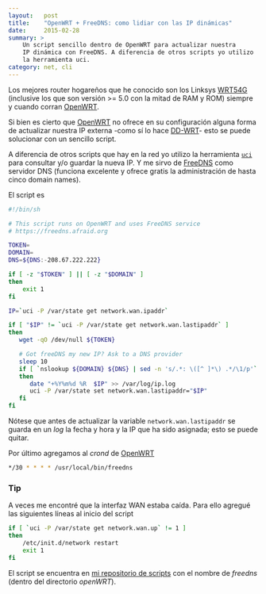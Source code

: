 ```yaml
---
layout:   post
title:    "OpenWRT + FreeDNS: como lidiar con las IP dinámicas"
date:     2015-02-28
summary: > 
    Un script sencillo dentro de OpenWRT para actualizar nuestra 
    IP dinámica con FreeDNS. A diferencia de otros scripts yo utilizo 
    la herramienta uci.
category: net, cli
---
```


Los mejores router hogareños que he conocido son los Linksys
[WRT54G][] (inclusive los que son versión >= 5.0 con la mitad de RAM y
ROM) siempre y cuando corran [OpenWRT][].

Si bien es cierto que [OpenWRT][] no ofrece en su configuración alguna
forma de actualizar nuestra IP externa -como sí lo hace
[DD-WRT][]- esto se puede solucionar con un sencillo script.

A diferencia de otros scripts que hay en la red yo utilizo la
herramienta [`uci`](http://wiki.openwrt.org/doc/uci) para consultar
y/o guardar la nueva IP. Y me sirvo de [FreeDNS][] como servidor DNS
(funciona excelente y ofrece gratis la administración de hasta cinco
domain names).

El script es 

```sh
#!/bin/sh

# This script runs on OpenWRT and uses FreeDNS service
# https://freedns.afraid.org

TOKEN=
DOMAIN=
DNS=${DNS:-208.67.222.222}

if [ -z "$TOKEN" ] || [ -z "$DOMAIN" ]
then
    exit 1
fi

IP=`uci -P /var/state get network.wan.ipaddr`

if [ "$IP" != `uci -P /var/state get network.wan.lastipaddr` ]
then
   wget -qO /dev/null ${TOKEN}

   # Got freeDNS my new IP? Ask to a DNS provider
   sleep 10
   if [ `nslookup ${DOMAIN} ${DNS} | sed -n 's/.*: \([^ ]*\) .*/\1/p'` == "$IP" ]
   then
      date "+%Y%m%d %R  $IP" >> /var/log/ip.log
      uci -P /var/state set network.wan.lastipaddr="$IP"
   fi
fi
```

Nótese que antes de actualizar la variable `network.wan.lastipaddr` se
guarda en un *log* la fecha y hora y la IP que ha sido asignada; esto
se puede quitar.

Por último agregamos al *crond* de [OpenWRT][]

```sh
*/30 * * * * /usr/local/bin/freedns
```

### Tip

A veces me encontré que la interfaz WAN estaba caída. Para ello
agregué las siguientes líneas al inicio del script

```sh
if [ `uci -P /var/state get network.wan.up` != 1 ]
then
    /etc/init.d/network restart
    exit 1
fi
```

El script se encuentra en [mi repositorio de
scripts](https://github.com/vando/scripts) con el nombre de
*freedns* (dentro del directorio *openWRT*).


[WRT54G]: https://en.wikipedia.org/wiki/Linksys_WRT54G_series#WRT54G
[OpenWRT]: http://wiki.openwrt.org/about/start
[DD-WRT]: http://www.dd-wrt.com/site/index
[FreeDNS]: http://freedns.afraid.org
